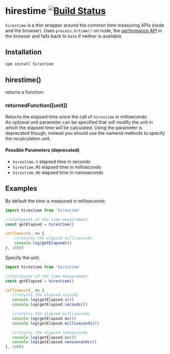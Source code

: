 # hirestime [![Build Status](https://api.travis-ci.org/seriousManual/hirestime.png)](https://travis-ci.org/seriousManual/hirestime)

`hirestime` is a thin wrapper around the common time measuring APIs (node and the browser).
Uses `process.hrtime()` on node, the [performance API](https://developer.mozilla.org/de/docs/Web/API/Performance/now) in the browser and falls back to `Date` if neither is available.

## Installation

````bash
npm install hirestime
````

## hirestime()
returns a function:

### returnedFunction([unit])
Returns the elapsed time since the call of `hirestime` in milliseconds.    
An optional unit parameter can be specified that will modify the unit in which the elapsed time will be calculated.
Using the parameter is deprecated though, instead you should use the namend methods to specify the recalculation unit.

#### Possible Parameters (deprecated)

* `hirestime.S` elapsed time in seconds
* `hirestime.MS` elapsed time in milliseconds
* `hirestime.NS` elapsed time in nanoseconds

## Examples

By default the time is measured in milliseconds:
````javascript
import hirestime from 'hirestime'

//startpoint of the time measurement
const getElapsed = hirestime()

setTimeout(_ => {
    //returns the elapsed milliseconds
    console.log(getElapsed())
}, 1000)
````

Specify the unit:
 ````javascript
import hirestime from 'hirestime'

//startpoint of the time measurement
const getElapsed = hirestime()

setTimeout(_ => {
    //returns the elapsed seconds
    console.log(getElapsed.s())
    console.log(getElapsed.seconds())

    //returns the elapsed milliseconds
    console.log(getElapsed.ms())
    console.log(getElapsed.milliseconds())

    //returns the elapsed nanoseconds
    console.log(getElapsed.ns())
    console.log(getElapsed.nanoseconds())
}, 1000)
````